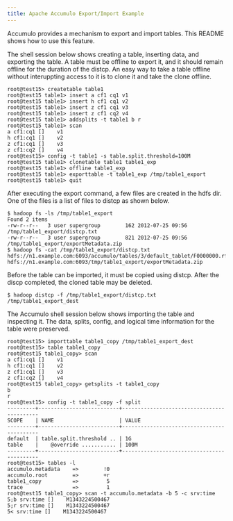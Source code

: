 ```yaml
---
title: Apache Accumulo Export/Import Example
---
```


Accumulo provides a mechanism to export and import tables. This README shows
how to use this feature.

The shell session below shows creating a table, inserting data, and exporting
the table. A table must be offline to export it, and it should remain offline
for the duration of the distcp. An easy way to take a table offline without
interuppting access to it is to clone it and take the clone offline.

    root@test15> createtable table1
    root@test15 table1> insert a cf1 cq1 v1
    root@test15 table1> insert h cf1 cq1 v2
    root@test15 table1> insert z cf1 cq1 v3
    root@test15 table1> insert z cf1 cq2 v4
    root@test15 table1> addsplits -t table1 b r
    root@test15 table1> scan
    a cf1:cq1 []    v1
    h cf1:cq1 []    v2
    z cf1:cq1 []    v3
    z cf1:cq2 []    v4
    root@test15> config -t table1 -s table.split.threshold=100M
    root@test15 table1> clonetable table1 table1_exp
    root@test15 table1> offline table1_exp
    root@test15 table1> exporttable -t table1_exp /tmp/table1_export
    root@test15 table1> quit

After executing the export command, a few files are created in the hdfs dir.
One of the files is a list of files to distcp as shown below.

    $ hadoop fs -ls /tmp/table1_export
    Found 2 items
    -rw-r--r--   3 user supergroup        162 2012-07-25 09:56 /tmp/table1_export/distcp.txt
    -rw-r--r--   3 user supergroup        821 2012-07-25 09:56 /tmp/table1_export/exportMetadata.zip
    $ hadoop fs -cat /tmp/table1_export/distcp.txt
    hdfs://n1.example.com:6093/accumulo/tables/3/default_tablet/F0000000.rf
    hdfs://n1.example.com:6093/tmp/table1_export/exportMetadata.zip

Before the table can be imported, it must be copied using distcp. After the
discp completed, the cloned table may be deleted.

    $ hadoop distcp -f /tmp/table1_export/distcp.txt /tmp/table1_export_dest

The Accumulo shell session below shows importing the table and inspecting it.
The data, splits, config, and logical time information for the table were
preserved.

    root@test15> importtable table1_copy /tmp/table1_export_dest
    root@test15> table table1_copy
    root@test15 table1_copy> scan
    a cf1:cq1 []    v1
    h cf1:cq1 []    v2
    z cf1:cq1 []    v3
    z cf1:cq2 []    v4
    root@test15 table1_copy> getsplits -t table1_copy
    b
    r
    root@test15> config -t table1_copy -f split
    ---------+--------------------------+-------------------------------------------
    SCOPE    | NAME                     | VALUE
    ---------+--------------------------+-------------------------------------------
    default  | table.split.threshold .. | 1G
    table    |    @override ........... | 100M
    ---------+--------------------------+-------------------------------------------
    root@test15> tables -l
    accumulo.metadata    =>        !0
    accumulo.root        =>        +r
    table1_copy          =>         5
    trace                =>         1
    root@test15 table1_copy> scan -t accumulo.metadata -b 5 -c srv:time
    5;b srv:time []    M1343224500467
    5;r srv:time []    M1343224500467
    5< srv:time []    M1343224500467


